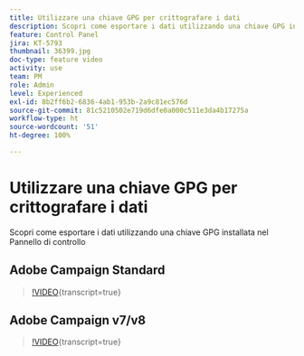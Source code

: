 ```yaml
---
title: Utilizzare una chiave GPG per crittografare i dati
description: Scopri come esportare i dati utilizzando una chiave GPG installata sul Pannello di controllo.
feature: Control Panel
jira: KT-5793
thumbnail: 36399.jpg
doc-type: feature video
activity: use
team: PM
role: Admin
level: Experienced
exl-id: 8b2ff6b2-6836-4ab1-953b-2a9c81ec576d
source-git-commit: 81c5210502e719d6dfe0a000c511e3da4b17275a
workflow-type: ht
source-wordcount: '51'
ht-degree: 100%

---
```


# Utilizzare una chiave GPG per crittografare i dati

Scopri come esportare i dati utilizzando una chiave GPG installata nel Pannello di controllo

## Adobe Campaign Standard

>[!VIDEO](https://video.tv.adobe.com/v/36380?learn=on){transcript=true}

## Adobe Campaign v7/v8

>[!VIDEO](https://video.tv.adobe.com/v/36399?learn=on){transcript=true}
